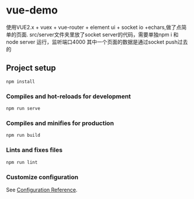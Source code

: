 # vue-demo
使用VUE2.x + vuex + vue-router + element ui + socket io +echars,做了点简单的页面.
src/server文件夹里放了socket server的代码，需要单独npm i 和 node server 运行，监听端口4000
其中一个页面的数据是通过socket push过去的

## Project setup
```
npm install
```

### Compiles and hot-reloads for development
```
npm run serve
```

### Compiles and minifies for production
```
npm run build
```

### Lints and fixes files
```
npm run lint
```

### Customize configuration
See [Configuration Reference](https://cli.vuejs.org/config/).
